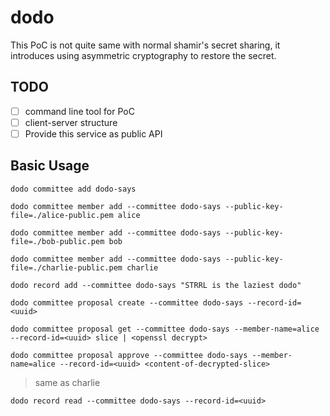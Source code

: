 # dodo

This PoC is not quite same with normal shamir's secret sharing, it introduces using asymmetric cryptography to restore
the secret.

## TODO

- [ ] command line tool for PoC
- [ ] client-server structure
- [ ] Provide this service as public API

## Basic Usage

`dodo committee add dodo-says`

`dodo committee member add --committee dodo-says --public-key-file=./alice-public.pem alice`

`dodo committee member add --committee dodo-says --public-key-file=./bob-public.pem bob`

`dodo committee member add --committee dodo-says --public-key-file=./charlie-public.pem charlie`

`dodo record add --committee dodo-says "STRRL is the laziest dodo"`

`dodo committee proposal create --committee dodo-says --record-id=<uuid>`

`dodo committee proposal get --committee dodo-says --member-name=alice --record-id=<uuid> slice | <openssl decrypt>`

`dodo committee proposal approve --committee dodo-says --member-name=alice --record-id=<uuid> <content-of-decrypted-slice>`

> same as charlie

`dodo record read --committee dodo-says --record-id=<uuid>`